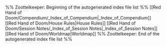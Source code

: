 %% Zoottelkeeper: Beginning of the autogenerated index file list  %%
 [[Red Hand of Doom/Compendium/_Index_of_Compendium|_Index_of_Compendium]]
 [[Red Hand of Doom/House Rules|House Rules]]
 [[Red Hand of Doom/Session Notes/_Index_of_Session Notes|_Index_of_Session Notes]]
 [[Red Hand of Doom/Worldmap|Worldmap]]
%% Zoottelkeeper: End of the autogenerated index file list  %%
